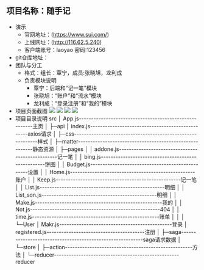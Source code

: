 
## 项目名称：随手记
* 演示
	* 官网地址：(https://www.sui.com/)
	* 上线网址：(http://116.62.5.240)
	* 客户端账号：laoyao 密码:123456
* git仓库地址：[](https://github.com/gzh51907/note-taking)
* 团队与分工
    * 格式：组长：覃宁，成员:张晓旭，龙利成
    * 负责模块说明
		* 覃宁：后端和“记一笔”模块
		* 张晓旭：“账户”和“流水”模块
		* 龙利成：“登录注册”和“我的”模块
* 项目页面截图
![](./jietu/登录注册.jpg)
![](./jietu/账户.jpg)
![](./jietu/流水.jpg)
![](./jietu/记一笔.jpg)
* 项目目录说明
src
    │  App.js-------------------------------------------------------主页
    │
    ├─api
    │      index.js-------------------------------------------------axios请求
    │
    ├─css-----------------------------------------------------------样式
    │
    ├─matter--------------------------------------------------------静态资源
    │
    ├─pages
    │  │  addone.js-------------------------------------------------记一笔
    │  │  bing.js---------------------------------------------------饼图
    │  │  Budget.js-------------------------------------------------设置
    │  │  Home.js---------------------------------------------------账户
    │  │  Keep.js---------------------------------------------------记一笔
    │  │  List.js---------------------------------------------------明细
    │  │  List_son.js-----------------------------------------------明细
    │  │  Make.js----------------------------------------------------我的
    │  │  Not.js-----------------------------------------------------404
    │  │  time.js----------------------------------------------------账单
    │  │
    │  └─User
    │          Makr.js----------------------------------------------登录
    │          registered.js----------------------------------------注册
    │
    ├─saga----------------------------------------------------------saga请求数据
    │
    └─store
        │
        ├─action----------------------------------------------------方法
        │
        └─reducer---------------------------------------------------reducer